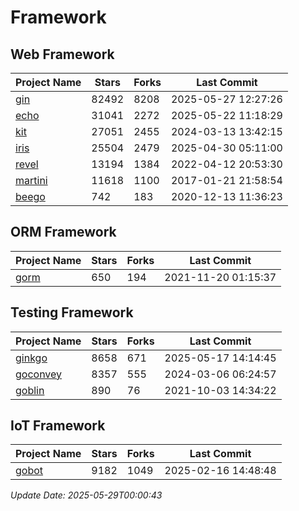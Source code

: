 # Framework

## Web Framework
| Project Name | Stars | Forks | Last Commit |
| ------------ | ----- | ----- | ----------- |
| [gin](https://github.com/gin-gonic/gin) | 82492 | 8208 | 2025-05-27 12:27:26 |
| [echo](https://github.com/labstack/echo) | 31041 | 2272 | 2025-05-22 11:18:29 |
| [kit](https://github.com/go-kit/kit) | 27051 | 2455 | 2024-03-13 13:42:15 |
| [iris](https://github.com/kataras/iris) | 25504 | 2479 | 2025-04-30 05:11:00 |
| [revel](https://github.com/revel/revel) | 13194 | 1384 | 2022-04-12 20:53:30 |
| [martini](https://github.com/go-martini/martini) | 11618 | 1100 | 2017-01-21 21:58:54 |
| [beego](https://github.com/astaxie/beego) | 742 | 183 | 2020-12-13 11:36:23 |

## ORM Framework
| Project Name | Stars | Forks | Last Commit |
| ------------ | ----- | ----- | ----------- |
| [gorm](https://github.com/jinzhu/gorm) | 650 | 194 | 2021-11-20 01:15:37 |

## Testing Framework
| Project Name | Stars | Forks | Last Commit |
| ------------ | ----- | ----- | ----------- |
| [ginkgo](https://github.com/onsi/ginkgo) | 8658 | 671 | 2025-05-17 14:14:45 |
| [goconvey](https://github.com/smartystreets/goconvey) | 8357 | 555 | 2024-03-06 06:24:57 |
| [goblin](https://github.com/franela/goblin) | 890 | 76 | 2021-10-03 14:34:22 |

## IoT Framework
| Project Name | Stars | Forks | Last Commit |
| ------------ | ----- | ----- | ----------- |
| [gobot](https://github.com/hybridgroup/gobot) | 9182 | 1049 | 2025-02-16 14:48:48 |

*Update Date: 2025-05-29T00:00:43*